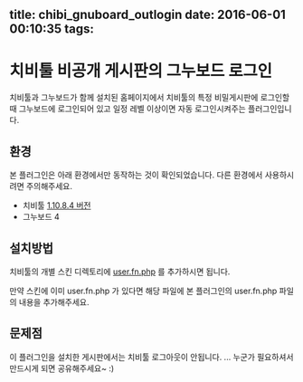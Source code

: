 title: chibi_gnuboard_outlogin
date: 2016-06-01 00:10:35
tags:
---
# 치비툴 비공개 게시판의 그누보드 로그인

치비툴과 그누보드가 함께 설치된 홈페이지에서 치비툴의 특정 비밀게시판에 로그인할 때 
그누보드에 로그인되어 있고 일정 레벨 이상이면 자동 로그인시켜주는 플러그인입니다.

## 환경

본 플러그인은 아래 환경에서만 동작하는 것이 확인되었습니다. 다른 환경에서 사용하시려면 주의해주세요.
- 치비툴 [1.10.8.4 버전](http://canto.btool.kr/index.php?mid=chibi&category=131&document_srl=41364)
- 그누보드 4


## 설치방법

치비툴의 개별 스킨 디렉토리에 [user.fn.php](https://github.com/kcopper8/chibi_gnuboard_outlogin/blob/master/user.fn.php) 를 추가하시면 됩니다.

만약 스킨에 이미 user.fn.php 가 있다면 해당 파일에 본 플러그인의 user.fn.php 파일의 내용을 추가해주세요.

## 문제점
이 플러그인을 설치한 게시판에서는 치비툴 로그아웃이 안됩니다. ... 누군가 필요하셔서 만드시게 되면 공유해주세요~ :)